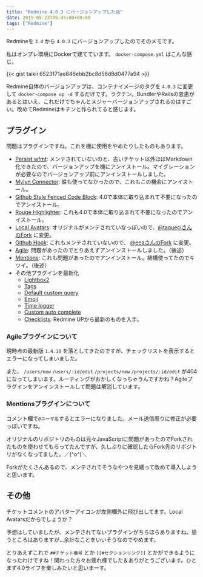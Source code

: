 ```yaml
---
title: "Redmine 4.0.3 にバージョンアップした話"
date: 2019-05-22T06:45:00+09:00
tags: ["Redmine"]
---
```


Redmineを `3.4` から `4.0.3` にバージョンアップしたのでそのメモです。

<!--more-->

私はオンプレ環境にDockerで建てています。 `docker-compose.yml` はこんな感じ。

{{< gist taikii 6523171ae846ebb2bc8d56d8d0477a94 >}}

Redmine自体のバージョンアップは、コンテナイメージのタグを `4.0.3` に変更して `docker-compose up -d` するだけです。ラクチン。BundlerやRailsの恩恵があるとはいえ、これだけでちゃんとメジャーバージョンアップされるのはすごい。改めてRedmineはキチンと作られてると感じます。

## プラグイン

問題はプラグインですね。これを機に使用をやめたりしたものもあります。

* [Persist wfmt](https://github.com/iquiw/redmine_persist_wfmt): メンテされていないのと、古いチケット以外ほぼMarkdown化できたので、バージョンアップを機にアンイストール。マイグレーションが必要なのでバージョンアップ前にアンインストールしました。
* [Mylyn Connector](https://github.com/danmunn/redmine_mylyn_connector): 誰も使ってなかったので、これもこの機会にアンイストール。
* [Github Style Fenced Code Block](https://github.com/taikii/redmine_github_style_fenced_code_block): 4.0で本体に取り込まれて不要になったのでアンイストール。
* [Rouge Highlighter](https://github.com/alexbevi/redmine_rouge_highlighter): これも4.0で本体に取り込まれて不要になったのでアンイストール。
* [Local Avatars](https://github.com/ncoders/redmine_local_avatars): オリジナルがメンテされていなっぽいので、[@taqueciさんのFork](https://github.com/taqueci/redmine_local_avatars) に変更。
* [Github Hook](https://github.com/koppen/redmine_github_hook): これもメンテされていないので、 [@eeaさんのFork](https://github.com/eea/redmine_github_hook) に変更。
* [Agile](https://www.redmineup.com/pages/plugins/agile): 問題があったのでとりあえずアンインストールしました。（後述）
* [Mentions](https://github.com/arkhitech/redmine_mentions): これも問題があったのでアンインストール。結構使ってたのでキツイ。（後述）
* その他プラグインを最新化
  * [Lightbox2](https://github.com/paginagmbh/redmine_lightbox2)
  * [Tags](https://github.com/ixti/redmine_tags)
  * [Default custom query](https://github.com/hidakatsuya/redmine_default_custom_query)
  * [Emoji](https://github.com/suer/redmine_emoji)
  * [Time logger](https://github.com/speedy32129/time_logger)
  * [Custom auto complete](https://github.com/taikii/redmine_custom_auto_complete)
  * [Checklists](https://www.redmineup.com/pages/plugins/checklists): Redmine UPから最新のものを入手。

### Agileプラグインについて

現時点の最新版 `1.4.10` を落としてきたのですが、チェックリストを表示するとエラーになってしまいました。

また、 `/users/new` `/users/:id/edit` `/projects/new` `/projects/:id/edit` が404になってしまいます。ルーティングがおかしくなっちゃうんですかね？Agileプラグインをアンインストールして問題は解消しています。

### Mentionsプラグインについて

コメント欄で`@ユーザ名`するとエラーになりました。メール送信周りに修正が必要っぽいですね。

オリジナルのリポジトリのものは元々JavaScriptに問題があったのでForkされたものを使わせてもらってたんですが、久しぶりに確認したらFork先のリポジトリがなくなってました。／(^o^)＼

Forkがたくさんあるので、メンテされてそうなやつを見繕って改めて導入しようと思います。

## その他

チケットコメントのアバターアイコンが左側欄外に飛び出してます。Local Avatarsだからでしょうか？

予想はしていましたが、メンテされてないプラグインがちらほらありますね。思うところはありますが…余計なことをいいそうなのでやめます。

とりあえずこれで `##チケット番号` とか `[[#セクションリンク]]` とかができるようになったわけですね！関わった方々お疲れ様でした＆ありがとうございます。ひとまず4.0ライフを楽しみたいと思いまーす。
